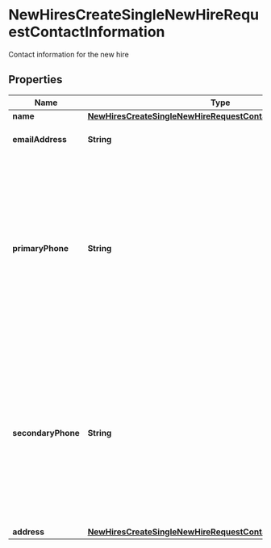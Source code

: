 

# NewHiresCreateSingleNewHireRequestContactInformation

Contact information for the new hire

## Properties

| Name | Type | Description | Notes |
|------------ | ------------- | ------------- | -------------|
|**name** | [**NewHiresCreateSingleNewHireRequestContactInformationName**](NewHiresCreateSingleNewHireRequestContactInformationName.md) |  |  [optional] |
|**emailAddress** | **String** | Email address of the new hire |  |
|**primaryPhone** | **String** | Primary phone number of the new hire. maxLength: 50 for hires not in US/Canadian address country. If hire&#39;s address country is US/Canada, a valid phone format is expected |  [optional] |
|**secondaryPhone** | **String** | Secondary phone number of the new hire. maxLength: 50 for hires not in US/Canadian address country. If hire&#39;s address country is US/Canada, a valid phone format is expected |  [optional] |
|**address** | [**NewHiresCreateSingleNewHireRequestContactInformationAddress**](NewHiresCreateSingleNewHireRequestContactInformationAddress.md) |  |  [optional] |



